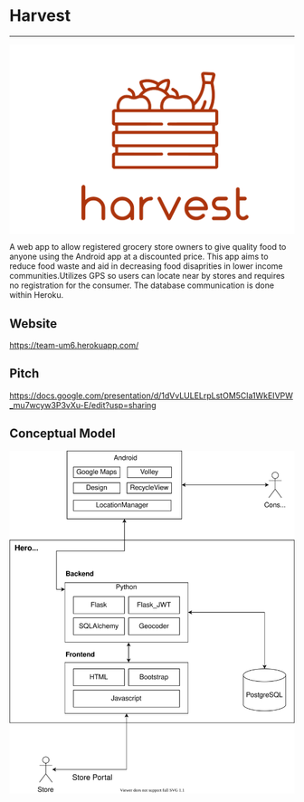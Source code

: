 # Harvest
_____
<img align="center"  src= "images/logo2-removebg-preview.png">

A web app to allow registered grocery store owners to give quality food to anyone using the Android app at a discounted price. This app aims to reduce food waste and aid in decreasing food disaprities in lower income communities.Utilizes GPS so users can locate near by stores and requires no registration for the consumer. The database communication is done within Heroku.

## Website
https://team-um6.herokuapp.com/

## Pitch
https://docs.google.com/presentation/d/1dVvLULELrpLstOM5Cla1WkEIVPW_mu7wcyw3P3vXu-E/edit?usp=sharing

## Conceptual Model
![model](images/conceptual.svg)
